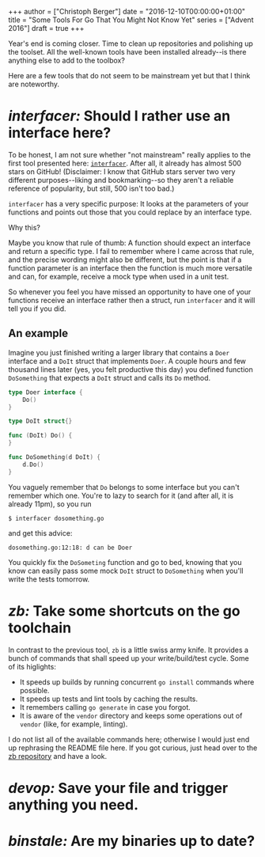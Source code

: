 +++
author = ["Christoph Berger"]
date = "2016-12-10T00:00:00+01:00"
title = "Some Tools For Go That You Might Not Know Yet"
series = ["Advent 2016"]
draft = true
+++

Year's end is coming closer. Time to clean up repositories and 
polishing up the toolset. All the well-known tools have been installed
already--is there anything else to add to the toolbox?

Here are a few tools that do not seem to be mainstream yet but that
I think are noteworthy. 

# *interfacer:* Should I rather use an interface here?

To be honest, I am not sure whether "not mainstream" really applies to
the first tool presented here: [`interfacer`](https://github.com/mvdan/interfacer/).
After all, it already has almost 500 stars on GitHub! (Disclaimer: I 
know that GitHub stars server two very different purposes--liking and
bookmarking--so they aren't a reliable reference of popularity, but 
still, 500 isn't too bad.)

`interfacer` has a very specific purpose: It looks at the parameters
of your functions and points out those that you could replace by an
interface type. 

Why this? 

Maybe you know that rule of thumb: A function should expect an interface
and return a specific type. I fail to remember where I came across
that rule, and the precise wording might also be different, but the
point is that if a function parameter is an interface then the function
is much more versatile and can, for example, receive a mock type when
used in a unit test. 

So whenever you feel you have missed an opportunity to have one of your
functions receive an interface rather then a struct, run `interfacer` 
and it will tell you if you did.

## An example

Imagine you just finished writing a larger library that contains a `Doer` 
interface and a `DoIt` struct that implements `Doer`. A couple hours and
few thousand lines later (yes, you felt productive this day) you defined 
function `DoSomething` that expects a `DoIt` struct and calls its `Do`
method.

```go
type Doer interface {
	Do()
}

type DoIt struct{}

func (DoIt) Do() {
}

func DoSomething(d DoIt) {
	d.Do()
}
```

You vaguely remember that `Do` belongs to some interface but you can't 
remember which one. You're to lazy to search for it (and after all, 
it is already 11pm), so you run 

    $ interfacer dosomething.go

and get this advice:

    dosomething.go:12:18: d can be Doer

You quickly fix the `DoSometing` function and go to bed, knowing that
you know can easily pass some mock `DoIt` struct to `DoSomething` when
you'll write the tests tomorrow.


# *zb:* Take some shortcuts on the go toolchain

In contrast to the previous tool, `zb` is a little swiss army knife.
It provides a bunch of commands that shall speed up your 
write/build/test cycle. Some of its higlights:

* It speeds up builds by running concurrent `go install` commands where
possible.
* It speeds up tests and lint tools by caching the results.
* It remembers calling `go generate` in case you forgot.
* It is aware of the `vendor` directory and keeps some operations
out of `vendor` (like, for example, linting). 

I do not list all of the available commands here; otherwise I would 
just end up rephrasing the README file here. If you got curious, 
just head over to the [zb repository](https://github.com/joshuarubin/zb)
and have a look.


# *devop:* Save your file and trigger anything you need.

# *binstale:* Are my binaries up to date?
